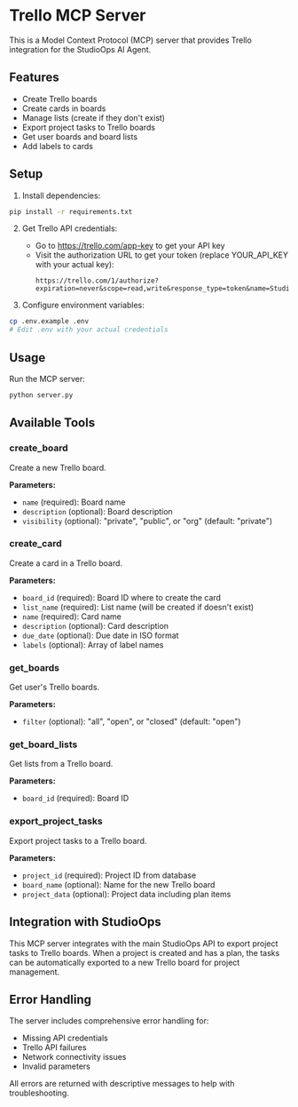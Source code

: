 # Trello MCP Server

This is a Model Context Protocol (MCP) server that provides Trello integration for the StudioOps AI Agent.

## Features

- Create Trello boards
- Create cards in boards
- Manage lists (create if they don't exist)
- Export project tasks to Trello boards
- Get user boards and board lists
- Add labels to cards

## Setup

1. Install dependencies:
```bash
pip install -r requirements.txt
```

2. Get Trello API credentials:
   - Go to https://trello.com/app-key to get your API key
   - Visit the authorization URL to get your token (replace YOUR_API_KEY with your actual key):
     ```
     https://trello.com/1/authorize?expiration=never&scope=read,write&response_type=token&name=StudioOps&key=YOUR_API_KEY
     ```

3. Configure environment variables:
```bash
cp .env.example .env
# Edit .env with your actual credentials
```

## Usage

Run the MCP server:
```bash
python server.py
```

## Available Tools

### create_board
Create a new Trello board.

**Parameters:**
- `name` (required): Board name
- `description` (optional): Board description
- `visibility` (optional): "private", "public", or "org" (default: "private")

### create_card
Create a card in a Trello board.

**Parameters:**
- `board_id` (required): Board ID where to create the card
- `list_name` (required): List name (will be created if doesn't exist)
- `name` (required): Card name
- `description` (optional): Card description
- `due_date` (optional): Due date in ISO format
- `labels` (optional): Array of label names

### get_boards
Get user's Trello boards.

**Parameters:**
- `filter` (optional): "all", "open", or "closed" (default: "open")

### get_board_lists
Get lists from a Trello board.

**Parameters:**
- `board_id` (required): Board ID

### export_project_tasks
Export project tasks to a Trello board.

**Parameters:**
- `project_id` (required): Project ID from database
- `board_name` (optional): Name for the new Trello board
- `project_data` (optional): Project data including plan items

## Integration with StudioOps

This MCP server integrates with the main StudioOps API to export project tasks to Trello boards. When a project is created and has a plan, the tasks can be automatically exported to a new Trello board for project management.

## Error Handling

The server includes comprehensive error handling for:
- Missing API credentials
- Trello API failures
- Network connectivity issues
- Invalid parameters

All errors are returned with descriptive messages to help with troubleshooting.